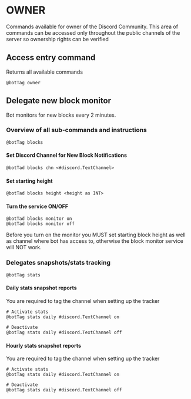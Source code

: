 # OWNER 

Commands available for owner of the Discord Community. This area of commands can be accessed only throughout the public 
channels of the server so ownership rights can be verified

## Access entry command
Returns all available commands
```text
@botTag owner
```

## Delegate new block monitor
Bot monitors for new blocks every 2 minutes.

### Overview of all sub-commands and instructions

```text
@botTag blocks
```

#### Set Discord Channel for New Block Notifications
```text
@botTad blocks chn <#discord.TextChannel>
```

#### Set starting height
```text
@botTad blocks height <height as INT>
```

#### Turn the service ON/OFF
```text
@botTad blocks monitor on
@botTad blocks monitor off
```

Before you turn on the monitor you MUST set starting block height as well as channel where bot has access to, 
otherwise the block monitor service will NOT work. 

### Delegates snapshots/stats tracking

```text
@botTag stats
```

#### Daily stats snapshot reports 
You are required to tag the channel when setting up the tracker
```text
# Activate stats 
@botTag stats daily #discord.TextChannel on

# Deactivate
@botTag stats daily #discord.TextChannel off
```

#### Hourly stats snapshot reports 
You are required to tag the channel when setting up the tracker
```text
# Activate stats 
@botTag stats daily #discord.TextChannel on

# Deactivate
@botTag stats daily #discord.TextChannel off
```
